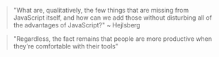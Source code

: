 > "What are, qualitatively, the few things that are missing from JavaScript itself, and how can we add those without disturbing all of the advantages of JavaScript?" ~ Hejlsberg

> "Regardless, the fact remains that people are more productive when they're comfortable with their tools"
